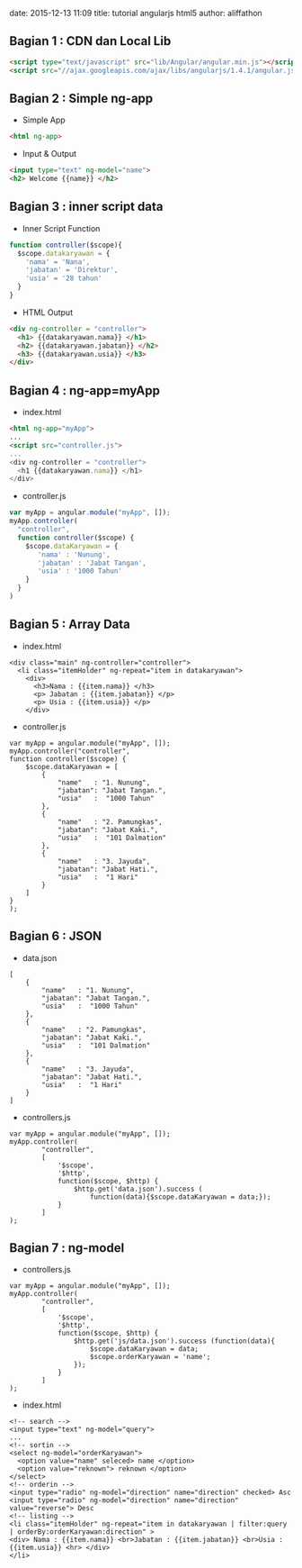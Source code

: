 date: 2015-12-13 11:09
title: tutorial angularjs html5
author: aliffathon


## Bagian 1 : CDN dan Local Lib ##
```html
<script type="text/javascript" src="lib/Angular/angular.min.js"></script>
<script src="//ajax.googleapis.com/ajax/libs/angularjs/1.4.1/angular.js"></script>
```

## Bagian 2 : Simple ng-app ##
- Simple App
```html
<html ng-app>
```
- Input & Output
```html
<input type="text" ng-model="name">
<h2> Welcome {{name}} </h2>
```

## Bagian 3 : inner script data ##
- Inner Script Function
```js
function controller($scope){
  $scope.datakaryawan = {
    'nama' = 'Nana',
    'jabatan' = 'Direktur',
    'usia' = '28 tahun'
  }
}
```
- HTML Output
```html
<div ng-controller = "controller">
  <h1> {{datakaryawan.nama}} </h1>
  <h2> {{datakaryawan.jabatan}} </h2>
  <h3> {{datakaryawan.usia}} </h3>
</div>
```

## Bagian 4 : ng-app=myApp ##
- index.html
```html
<html ng-app="myApp">
...
<script src="controller.js">
...
<div ng-controller = "controller">
  <h1 {{datakaryawan.nama}} </h1>
</div>
```
- controller.js
```js
var myApp = angular.module("myApp", []);
myApp.controller(
  "controller",
  function controller($scope) {
    $scope.dataKaryawan = {
       'nama' : 'Nunung',
       'jabatan' : 'Jabat Tangan',
       'usia' : '1000 Tahun'
    }
  }
)
```

## Bagian 5 : Array Data ##
- index.html
```
<div class="main" ng-controller="controller">
  <li class="itemHolder" ng-repeat="item in datakaryawan">
    <div>
      <h3>Nama : {{item.nama}} </h3>
      <p> Jabatan : {{item.jabatan}} </p>
      <p> Usia : {{item.usia}} </p>
    </div>
```
- controller.js
```
var myApp = angular.module("myApp", []);
myApp.controller("controller",
function controller($scope) {
    $scope.dataKaryawan = [
        {
            "name" 	 : "1. Nunung",
            "jabatan": "Jabat Tangan.",
            "usia"	 :  "1000 Tahun"
        },
        {
            "name" 	 : "2. Pamungkas",
            "jabatan": "Jabat Kaki.",
            "usia"	 :  "101 Dalmation"
        },
        {
            "name" 	 : "3. Jayuda",
            "jabatan": "Jabat Hati.",
            "usia"	 :  "1 Hari"
        }
    ]
}
);
```

## Bagian 6 : JSON ##
- data.json
```
[
    {
        "name" 	 : "1. Nunung",
        "jabatan": "Jabat Tangan.",
        "usia"	 :  "1000 Tahun"
    },
    {
        "name" 	 : "2. Pamungkas",
        "jabatan": "Jabat Kaki.",
        "usia"	 :  "101 Dalmation"
    },
    {
        "name" 	 : "3. Jayuda",
        "jabatan": "Jabat Hati.",
        "usia"	 :  "1 Hari"
    }
]
```
- controllers.js
```
var myApp = angular.module("myApp", []);
myApp.controller(
        "controller", 
        [   
            '$scope',
            '$http',
            function($scope, $http) {
                $http.get('data.json').success (
                    function(data){$scope.dataKaryawan = data;});
            }
        ]
);
```

## Bagian 7 : ng-model ##
- controllers.js
```
var myApp = angular.module("myApp", []);
myApp.controller(
        "controller", 
        [   
            '$scope',
            '$http',
            function($scope, $http) {
                $http.get('js/data.json').success (function(data){
                    $scope.dataKaryawan = data;
                    $scope.orderKaryawan = 'name';
                });
            }
        ]
);
```
- index.html
```
<!-- search -->
<input type="text" ng-model="query">
...
<!-- sortin -->
<select ng-model="orderKaryawan">
  <option value="name" seleced> name </option>
  <option value="reknown"> reknown </option>
</select>
<!-- orderin -->
<input type="radio" ng-model="direction" name="direction" checked> Asc
<input type="radio" ng-model="direction" name="direction" value="reverse"> Desc
<!-- listing -->
<li class="itemHolder" ng-repeat="item in datakaryawan | filter:query | orderBy:orderKaryawan:direction" >
<div> Nama : {{item.nama}} <br>Jabatan : {{item.jabatan}} <br>Usia : {{item.usia}} <hr> </div>
</li>
```
